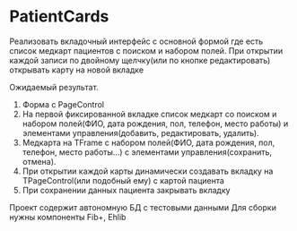 # PatientCards
 
Реализовать вкладочный интерфейс с основной формой где есть список медкарт пациентов с поиском и набором полей.
При открытии каждой записи по двойному щелчку(или по кнопке редактировать) открывать карту на новой вкладке

Ожидаемый результат.

1. Форма с PageControl
2. На первой фиксированной вкладке список медкарт со поиском и набором полей(ФИО, дата рождения, пол, телефон, место работы) и элементами управления(добавить, редактировать, удалить).
3. Медкарта на TFrame с набором полей(ФИО, дата рождения, пол, телефон, место работы...) с элементами управления(сохранить, отмена).  
4. При открытии каждой карты динамически создавать вкладку на TPageControl(или подобный ему) с картой пациента
5. При сохранении данных пациента закрывать вкладку


Проект содержит автономную БД с тестовыми данными
Для сборки нужны компоненты Fib+, Ehlib